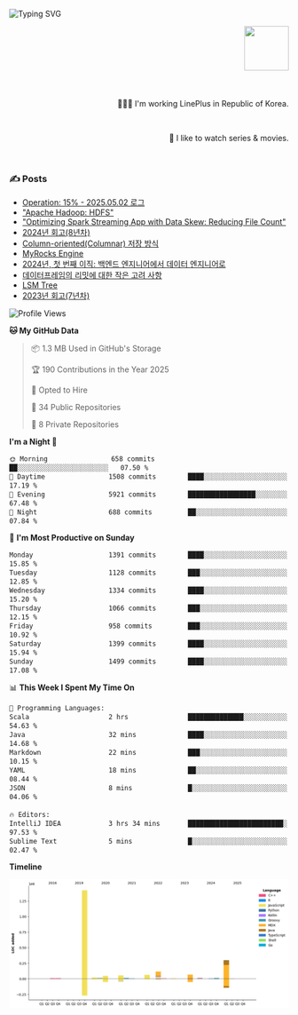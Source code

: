 ![Typing SVG](https://readme-typing-svg.herokuapp.com/?lines=Hello,+I'm+Changkwon+😎&height=150&width=1024&size=40&color=458588&background=282828&center=true&vCenter=true&multiline=false&duration=2000&pause=0)

<div align=right>
  <a href="https://github.com/devxb/gitanimals">
    <img
      src="https://render.gitanimals.org/lines/spearkkk?pet-id=624227435622945015"
      width="80"
      height="80"
    />
  </a>
  <br/>
  <br/>  
  <br/>
  
  👨🏼‍💻 I'm working LinePlus in Republic of Korea.
  
  <br/>
  
  🍿 I like to watch series & movies.
  
  <br/>

</div>
  
<div align=left>
  
  <div>
    
  ### ✍️ Posts
    
  </div>
  
  <!-- BLOGPOSTS:START -->
- [Operation: 15% - 2025.05.02 로그](https://spearkkk.dev/kr/blog/operation-15-log-2025-05-02)
- ["Apache Hadoop: HDFS"](https://spearkkk.dev/kr/blog/apache-hadoop-hdfs)
- ["Optimizing Spark Streaming App with Data Skew: Reducing File Count"](https://spearkkk.dev/kr/blog/optimizing-spark-streaming-app-with-data-skew-reducing-file-count)
- [2024년 회고(8년차)](https://spearkkk.dev/kr/blog/8th-year-retrospect)
- [Column-oriented(Columnar) 저장 방식](https://spearkkk.dev/kr/blog/column-oriented)
- [MyRocks Engine](https://spearkkk.dev/kr/blog/my-rocks_engine)
- [2024년, 첫 번째 이직: 백엔드 엔지니어에서 데이터 엔지니어로](https://spearkkk.dev/kr/blog/2024-first-changing-company-from-backend-to-data-engineer)
- [데이터프레임의 리밋에 대한 작은 고려 사항](https://spearkkk.dev/kr/blog/dataframe-limit)
- [LSM Tree](https://spearkkk.dev/kr/blog/lsm-tree)
- [2023년 회고(7년차)](https://spearkkk.dev/kr/blog/7th-year-retrospect)
<!-- BLOGPOSTS:END -->

  
<!--START_SECTION:waka-->
![Profile Views](http://img.shields.io/badge/Profile%20Views-0-blue)

**🐱 My GitHub Data** 

> 📦 1.3 MB Used in GitHub's Storage 
 > 
> 🏆 190 Contributions in the Year 2025
 > 
> 💼 Opted to Hire
 > 
> 📜 34 Public Repositories 
 > 
> 🔑 8 Private Repositories 
 > 
**I'm a Night 🦉** 

```text
🌞 Morning                658 commits         ██░░░░░░░░░░░░░░░░░░░░░░░   07.50 % 
🌆 Daytime                1508 commits        ████░░░░░░░░░░░░░░░░░░░░░   17.19 % 
🌃 Evening                5921 commits        █████████████████░░░░░░░░   67.48 % 
🌙 Night                  688 commits         ██░░░░░░░░░░░░░░░░░░░░░░░   07.84 % 
```
📅 **I'm Most Productive on Sunday** 

```text
Monday                   1391 commits        ████░░░░░░░░░░░░░░░░░░░░░   15.85 % 
Tuesday                  1128 commits        ███░░░░░░░░░░░░░░░░░░░░░░   12.85 % 
Wednesday                1334 commits        ████░░░░░░░░░░░░░░░░░░░░░   15.20 % 
Thursday                 1066 commits        ███░░░░░░░░░░░░░░░░░░░░░░   12.15 % 
Friday                   958 commits         ███░░░░░░░░░░░░░░░░░░░░░░   10.92 % 
Saturday                 1399 commits        ████░░░░░░░░░░░░░░░░░░░░░   15.94 % 
Sunday                   1499 commits        ████░░░░░░░░░░░░░░░░░░░░░   17.08 % 
```


📊 **This Week I Spent My Time On** 

```text
💬 Programming Languages: 
Scala                    2 hrs               ██████████████░░░░░░░░░░░   54.63 % 
Java                     32 mins             ████░░░░░░░░░░░░░░░░░░░░░   14.68 % 
Markdown                 22 mins             ███░░░░░░░░░░░░░░░░░░░░░░   10.15 % 
YAML                     18 mins             ██░░░░░░░░░░░░░░░░░░░░░░░   08.44 % 
JSON                     8 mins              █░░░░░░░░░░░░░░░░░░░░░░░░   04.06 % 

🔥 Editors: 
IntelliJ IDEA            3 hrs 34 mins       ████████████████████████░   97.53 % 
Sublime Text             5 mins              █░░░░░░░░░░░░░░░░░░░░░░░░   02.47 % 
```

**Timeline**

![Lines of Code chart](https://raw.githubusercontent.com/spearkkk/spearkkk/main/assets/bar_graph.png)


<!--END_SECTION:waka-->
</div>

